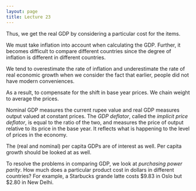 ```yaml
---
layout: page
title: Lecture 23
---
```


<script type="text/javascript" async src="https://cdnjs.cloudflare.com/ajax/libs/mathjax/2.7.5/latest.js?config=TeX-MML-AM_CHTML" async></script>

Thus, we get the real GDP by considering a particular cost for the items.

We must take inflation into account when calculating the GDP. Further, it becomes difficult to compare different countries since the degree of inflation is different in different countries.

We tend to overestimate the rate of inflation and underestimate the rate of real economic growth when we consider the fact that earlier, people did not have modern conveniences.

As a result, to compensate for the shift in base year prices. We chain weight to average the prices.

Nominal GDP measures the current rupee value and real GDP measures output valued at constant prices. The _GDP deflator_, called the _implicit price deflator_, is equal to the ratio of the two, and measures the price of output relative to its price in the base year. It reflects what is happening to the level of prices in the economy.

The (real and nominal) per capita GDPs are of interest as well. Per capita growth should be looked at as well.

To resolve the problems in comparing GDP, we look at _purchasing power parity_. How much does a particular product cost in dollars in different countries? For example, a Starbucks grande latte costs $9.83 in Oslo but $2.80 in New Delhi.